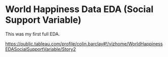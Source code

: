 # World Happiness Data EDA (Social Support Variable)

This was my first full EDA.

https://public.tableau.com/profile/colin.barclay#!/vizhome/WorldHappinessEDASocialSupportVariable/Story2

